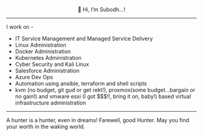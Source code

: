 <div align="center"> 👋 Hi, I’m Subodh...! </div>

---
I work on -

- IT Service Management and Managed Service Delivery
- Linux Administration
- Docker Administration
- Kubernetes Administration
- Cyber Security and Kali Linux
- Salesforce Administration
- Azure Dev Ops
- Automation using ansible, terraform and shell scripts
- kvm (no budget, git gud or get rekt!), proxmox(some budget...bargain or no gain!) and vmware esxi (I got $$$!!, bring it on, baby!) based virtual infrastructure administration

---
A hunter is a hunter, even in dreams!
Farewell, good Hunter. May you find your worth in the waking world.
